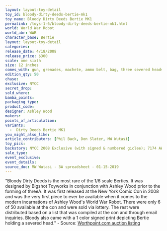 ```yaml
---
layout: layout-toy-detail 
toy_id: bloody-dirty-deeds-bertie-mk1
toy_name: Bloody Dirty Deeds Bertie MK1
permalink: /toys-1-6/bloody-dirty-deeds-bertie-mk1.html
world: World War Robot
world_abr: WWR
character_base: Bertie
layout: layout-toy-detail
categories: 
release_date: 4/18/2008
release_price: $300 
scale: one sixth
size: 12 inches
comes_with: gun, grenades, machete, ammo belt, bag, three severed heads and a base, as well as the signed and number print limited to just 50.
edition_qty: 50
chase: 
exclusive: NYCC
secret_drop: 
sold_where: 
bamba_points: 
packaging_type: 
product_code:
designer: Ashley Wood
makers: 
points_of_articulation: 
variants: 
  -  Dirty Deeds Bertie MK1
you_might_also_like: 
article_contributors: [Phil Back, Don Slater, MW Wutasi]
toy_pics: 
backstory: NYCC 2008 Exclusive (with signed & numbered giclee); 7174 AW threezero
sale_type: 
event_exclusive: 
event_details: 
source_doc: MW Wutasi - 3A spreadsheet - 01-15-2019
---
```

"Bloody Dirty Deeds is the most rare of the 1/6 scale Berties. It was designed by Bigshot Toyworks in conjunction with Ashley Wood prior to the forming of threeA. It was first released at the New York Comic Con in 2008 and was the very first piece to ever be available when it comes to the modern incarnations of Ashley Wood's World War Robot. There were only 6 of 50 available at the con and were sold via lottery. The rest were distributed based on a list that was compiled at the con and through email inquiries. Bloody also came with a 1 color signed print depicting Bertie holding a severed head." - Source: <a href="https://www.worthpoint.com/worthopedia/6-bloody-dirty-deeds-bertie-mk1-wwr-1748587126" target="_blank">Worthpoint.com auction listing</a>